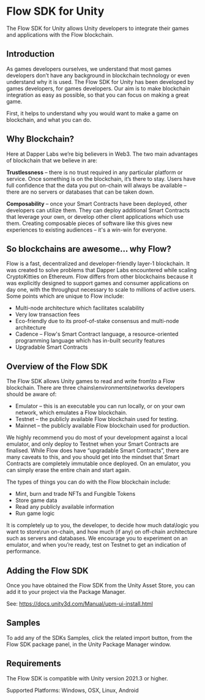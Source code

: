 # Flow SDK for Unity

The Flow SDK for Unity allows Unity developers to integrate their games and applications with the Flow blockchain.

## Introduction

As games developers ourselves, we understand that most games developers don’t have any background in blockchain technology or even understand why it is used. The Flow SDK for Unity has been developed by games developers, for games developers. Our aim is to make blockchain integration as easy as possible, so that you can focus on making a great game.

First, it helps to understand why you would want to make a game on blockchain, and what you can do.

## Why Blockchain?

Here at Dapper Labs we’re big believers in Web3. The two main advantages of blockchain that we believe in are:

**Trustlessness** – there is no trust required in any particular platform or service. Once something is on the blockchain, it’s there to stay. Users have full confidence that the data you put on-chain will always be available – there are no servers or databases that can be taken down.

**Composability** – once your Smart Contracts have been deployed, other developers can utilize them. They can deploy additional Smart Contracts that leverage your own, or develop other client applications which use them. Creating composable pieces of software like this gives new experiences to existing audiences – it's a win-win for everyone.

## So blockchains are awesome... why Flow?

Flow is a fast, decentralized and developer-friendly layer-1 blockchain. It was created to solve problems that Dapper Labs encountered while scaling CryptoKitties on Ethereum. Flow differs from other blockchains because it was explicitly designed to support games and consumer applications on day one, with the throughput necessary to scale to millions of active users. Some points which are unique to Flow include:

-   Multi-node architecture which facilitates scalability
-   Very low transaction fees
-   Eco-friendly due to its proof-of-stake consensus and multi-node architecture
-   Cadence – Flow's Smart Contract language, a resource-oriented programming language which has in-built security features
-   Upgradable Smart Contracts

## Overview of the Flow SDK

The Flow SDK allows Unity games to read and write from\\to a Flow blockchain. There are three chains\\environments\\networks developers should be aware of:

-   Emulator – this is an executable you can run locally, or on your own network, which emulates a Flow blockchain.
-   Testnet – the publicly available Flow blockchain used for testing.
-   Mainnet – the publicly available Flow blockchain used for production.

We highly recommend you do most of your development against a local emulator, and only deploy to Testnet when your Smart Contracts are finalised. While Flow does have “upgradable Smart Contracts”, there are many caveats to this, and you should get into the mindset that Smart Contracts are completely immutable once deployed. On an emulator, you can simply erase the entire chain and start again.

The types of things you can do with the Flow blockchain include:

-   Mint, burn and trade NFTs and Fungible Tokens
-   Store game data
-   Read any publicly available information
-   Run game logic

It is completely up to you, the developer, to decide how much data\\logic you want to store\\run on-chain, and how much (if any) on off-chain architecture such as servers and databases. We encourage you to experiment on an emulator, and when you’re ready, test on Testnet to get an indication of performance.

## Adding the Flow SDK

Once you have obtained the Flow SDK from the Unity Asset Store, you can add it to your project via the Package Manager.

See: <https://docs.unity3d.com/Manual/upm-ui-install.html>

## Samples

To add any of the SDKs Samples, click the related import button, from the Flow SDK package panel, in the Unity Package Manager window.

## Requirements

The Flow SDK is compatible with Unity version 2021.3 or higher.

Supported Platforms: Windows, OSX, Linux, Android
